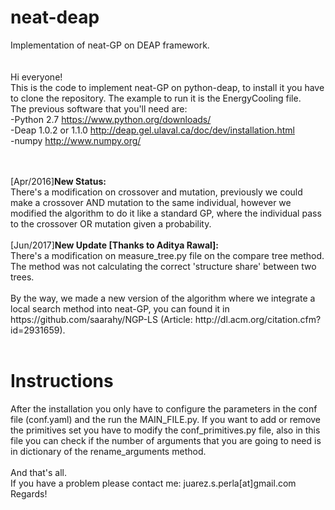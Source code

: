 # neat-deap
Implementation of neat-GP on DEAP framework. </br>
</br></br>
Hi everyone! </br>
This is the code to implement neat-GP on python-deap, to install it you have to clone the repository. 
The example to run it is the EnergyCooling file.</br>
The previous software that you'll need are: </br>
-Python 2.7  https://www.python.org/downloads/</br>
-Deap 1.0.2 or 1.1.0 http://deap.gel.ulaval.ca/doc/dev/installation.html</br>
-numpy http://www.numpy.org/ </br>

</br>
</br>
[Apr/2016]<b>New Status:</b><br>
There's a modification on crossover and mutation, previously we could make a crossover AND mutation to the same individual, however we modified the algorithm to do it like a standard GP, where the individual pass to the crossover OR mutation given a probability.
</br>
</br>
[Jun/2017]<b>New Update [Thanks to Aditya Rawal]:</b><br>
There's a modification on measure_tree.py file on the compare tree method. The method was not calculating the correct 'structure share' between two trees.
</br>
</br>
By the way, we made a new version of the algorithm where we integrate a local search method into neat-GP, you can found it in https://github.com/saarahy/NGP-LS (Article: http://dl.acm.org/citation.cfm?id=2931659).
</br>
</br>
<h1>Instructions</h1>
After the installation you only have to configure the parameters in the conf file (conf.yaml) and the run the MAIN_FILE.py.
If you want to add or remove the primitives set you have to modify the conf_primitives.py file, also in this file you can check if the number of arguments that you are going to need is in dictionary of the rename_arguments method.
</br>
</br>
And that's all. <br>
If you have a problem please contact me: juarez.s.perla[at]gmail.com <br>
Regards!

